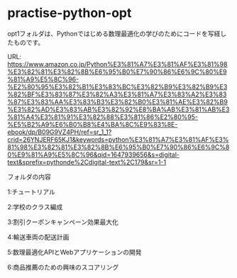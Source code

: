 # practise-python-opt
opt1フォルダは、Pythonではじめる数理最適化の学びのためにコードを写経したものです。

URL:
https://www.amazon.co.jp/Python%E3%81%A7%E3%81%AF%E3%81%98%E3%82%81%E3%82%8B%E6%95%B0%E7%90%86%E6%9C%80%E9%81%A9%E5%8C%96-%E2%80%95%E3%82%B1%E3%83%BC%E3%82%B9%E3%82%B9%E3%82%BF%E3%83%87%E3%82%A3%E3%81%A7%E3%83%A2%E3%83%87%E3%83%AA%E3%83%B3%E3%82%B0%E3%81%AE%E3%82%B9%E3%82%AD%E3%83%AB%E3%82%92%E8%BA%AB%E3%81%AB%E3%81%A4%E3%81%91%E3%82%88%E3%81%86%E2%80%95-%E5%B2%A9%E6%B0%B8%E4%BA%8C%E9%83%8E-ebook/dp/B09G9VZ4PH/ref=sr_1_1?crid=26YNJERF65KJ1&keywords=python%E3%81%A7%E3%81%AF%E3%81%98%E3%82%81%E3%82%8B%E6%95%B0%E7%90%86%E6%9C%80%E9%81%A9%E5%8C%96&qid=1647939656&s=digital-text&sprefix=pythonde%2Cdigital-text%2C179&sr=1-1

フォルダの内容

1:チュートリアル

2:学校のクラス編成

3:割引クーポンキャンペーン効果最大化

4:輸送車両の配送計画

5:数理最適化APIとWebアプリケーションの開発

6:商品推薦のための興味のスコアリング
